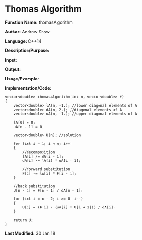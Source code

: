 # Thomas Algorithm

**Function Name:** thomasAlgorithm

**Author:** Andrew Shaw

**Language:** C++14

**Description/Purpose:**

**Input:**

**Output:**

**Usage/Example:**

**Implementation/Code:**
~~~~
vector<double> thomasAlgorithm(int n, vector<double> F)
{
	vector<double> lA(n, -1.); //lower diagonal elements of A
	vector<double> dA(n, 2.); //diagonal elements of A
	vector<double> uA(n, -1.); //upper diagonal elements of A

	lA[0] = 0;
	uA[n - 1] = 0;

	vector<double> U(n); //solution

	for (int i = 1; i < n; i++) 
	{
		//decomposition
		lA[i] /= dA[i - 1];
		dA[i] -= lA[i] * uA[i - 1];

		//forward substitution
		F[i] -= lA[i] * F[i - 1];
	}

	//back substitution
	U[n - 1] = F[n - 1] / dA[n - 1];

	for (int i = n - 2; i >= 0; i--)
	{
		U[i] = (F[i] - (uA[i] * U[i + 1])) / dA[i];
	}
	
	return U;
}
~~~~
**Last Modified:** 30 Jan 18
